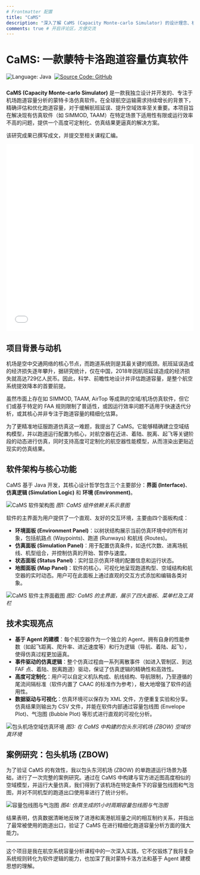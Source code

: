 ```yaml
---
# Frontmatter 配置
title: "CaMS"
description: "深入了解 CaMS (Capacity Monte-carlo Simulator) 的设计理念、核心功能与技术实现。这是一个基于事件分离与 Agent-based 建模的 Java 软件，旨在精确分析与模拟机场跑道容量。"
comments: true # 开启评论区，方便交流
---
```



# CaMS: 一款蒙特卡洛跑道容量仿真软件

<div class="badges" style="display: flex; gap: 0.5rem; margin-bottom: 1.5rem;">
  <img src="https://img.shields.io/badge/Language-Java-informational?style=flat&logo=openjdk&logoColor=white&color=f89820" alt="Language: Java">
  <a href="https://github.com/NACHN/CaMS" target="_blank" rel="noopener noreferrer">
    <img src="https://img.shields.io/badge/Source_Code-GitHub-blue?style=flat&logo=github&logoColor=white" alt="Source Code: GitHub">
  </a>
</div>

**CaMS (Capacity Monte-carlo Simulator)** 是一款我独立设计并开发的、专注于机场跑道容量分析的蒙特卡洛仿真软件。在全球航空运输需求持续增长的背景下，精确评估和优化跑道容量，对于缓解航班延误、提升空域效率至关重要。本项目旨在解决现有仿真软件（如 SIMMOD, TAAM）在特定场景下适用性有限或运行效率不高的问题，提供一个高度可定制化、仿真结果更逼真的解决方案。

该研究成果已撰写成文，并提交至相关课程汇编。

<!-- 在这里嵌入 PDF 阅读器或提供下载链接 -->
<div class="pdf-viewer-container">
  <embed src="/pdfs/CaMS_Paper.pdf" type="application/pdf" width="100%" height="500px" />
</div>


## 项目背景与动机

机场是空中交通网络的核心节点，而跑道系统则是其最关键的瓶颈。航班延误造成的经济损失逐年攀升，据研究统计，仅在中国，2018年因航班延误造成的经济损失就高达729亿人民币。因此，科学、前瞻性地设计并评估跑道容量，是整个航空系统提效降本的首要前提。

虽然市面上存在如 SIMMOD, TAAM, AirTop 等成熟的空域/机场仿真软件，但它们或基于特定的 FAA 规则限制了普适性，或因运行效率问题不适用于快速迭代分析，或其核心并非专注于跑道容量的精细化估算。

为了更精准地征服跑道仿真这一难题，我提出了 CaMS。它能够精确建立空域结构模型，并以跑道运行配置为核心，对航空器在近进、着陆、脱离、起飞等关键阶段的动态进行仿真，同时支持高度可定制化的航空器性能模型，从而渲染出更贴近现实的仿真结果。

## 软件架构与核心功能

CaMS 基于 Java 开发，其核心设计哲学包含三个主要部分：**界面 (Interface)**、**仿真逻辑 (Simulation Logic)** 和 **环境 (Environment)**。

![CaMS 软件架构图](/projects/cams/Schematic.png)
_图1: CaMS 组件依赖关系示意图_

软件的主界面为用户提供了一个直观、友好的交互环境，主要由四个面板构成：
*   **环境面板 (Environment Panel)**：以树状结构展示当前仿真环境中的所有对象，包括航路点 (Waypoints)、跑道 (Runways) 和航线 (Routes)。
*   **仿真面板 (Simulation Panel)**：用于配置仿真条件，如迭代次数、进离场航线、机型组合，并控制仿真的开始、暂停与速度。
*   **状态面板 (Status Panel)**：实时显示仿真环境的配置信息和运行状态。
*   **地图面板 (Map Panel)**：软件的核心，可视化地呈现跑道构型、空域结构和航空器的实时动态。用户可在此面板上通过直观的交互方式添加和编辑各类对象。

![CaMS 软件主界面截图](/projects/cams/Maininterface.png)
_图2: CaMS 的主界面，展示了四大面板、菜单栏及工具栏_

## 技术实现亮点

*   **基于 Agent 的建模**：每个航空器作为一个独立的 Agent，拥有自身的性能参数（如起飞距离、爬升率、进近速度等）和行为逻辑（导航、着陆、起飞），使得仿真过程更加逼真。
*   **事件驱动的仿真逻辑**：整个仿真过程由一系列离散事件（如进入管制区、到达 FAF 点、着陆、脱离跑道）驱动，保证了仿真逻辑的精确性和高效性。
*   **高度可定制化**：用户可以自定义机队构成、航线结构、导航限制，乃至遵循的尾流间隔标准（软件内置了 CAAC 的标准作为参考），极大地增强了软件的适用性。
*   **数据驱动与可视化**：仿真环境可以保存为 XML 文件，方便重复实验和分享。仿真结果则输出为 CSV 文件，并能在软件内部通过容量包线图 (Envelope Plot)、气泡图 (Bubble Plot) 等形式进行直观的可视化分析。

![包头机场空域仿真环境](/projects/cams/ZBOW.png)
_图3: 在 CaMS 中构建的包头东河机场 (ZBOW) 空域仿真环境_

## 案例研究：包头机场 (ZBOW)

为了验证 CaMS 的有效性，我以包头东河机场 (ZBOW) 的单跑道运行场景为基础，进行了一次完整的案例研究。通过在 CaMS 中构建与官方进近图高度相似的空域模型，并运行大量仿真，我们得到了该机场在特定条件下的容量包线图和气泡图，并对不同机型的跑道出口使用率进行了统计分析。

![容量包线图与气泡图](/projects/cams/Bubble60.png)
_图4: 仿真生成的1小时周期容量包线图与气泡图_

结果表明，仿真数据清晰地反映了进港和离港航班量之间的相互制约关系，并指出了最常被使用的跑道出口，验证了 CaMS 在进行精细化跑道容量分析方面的强大能力。

---

这个项目是我在航空系统容量分析课程中的一次深入实践，它不仅锻炼了我将复杂系统规则转化为软件逻辑的能力，也加深了我对蒙特卡洛方法和基于 Agent 建模思想的理解。